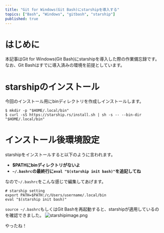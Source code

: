 ```yaml
---
title: "Git for Windows(Git Bash)にstarshipを導入する"
topics: ["Bash", "Windows", "gitbash", "starship"]
published: true
---
```


# はじめに
本記事はGit for Windows(Git Bash)にstarshipを導入した際の作業備忘録です。
なお、Git Bashはすでに導入済みの環境を前提としています。

# starshipのインストール
今回のインストール用にbinディレクトリを作成しインストールします。
```
$ mkdir -p "$HOME/.local/bin"
$ curl -sS https://starship.rs/install.sh | sh -s -- --bin-dir "$HOME/.local/bin"
```

# インストール後環境設定
starshipをインストールすると以下のように言われます。
* **$PATHにbinディレクトリがないよ**
* **`~/.bashrc`の最終行に`eval "$(starship init bash)"`を追記してね**

なので`~/.bashrc`をこんな感じで編集してあげます。
```bash:~/.bashrc
# starship setting
export PATH=$PATH:/c/Users/username/.local/bin
eval "$(starship init bash)"
```

`source ~/.bashrc`もしくはGit Bashを再起動すると、starshipが適用しているのを確認できました。
![starshipimage.png](https://qiita-image-store.s3.ap-northeast-1.amazonaws.com/0/554835/6be8e84b-c736-13eb-228b-ac4d3f0c3ed3.png)

やったね！